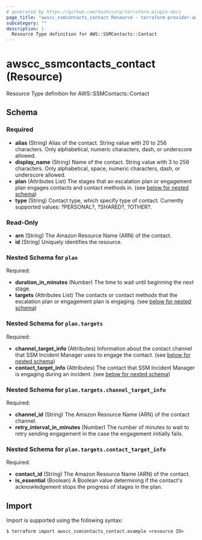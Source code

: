 ```yaml
---
# generated by https://github.com/hashicorp/terraform-plugin-docs
page_title: "awscc_ssmcontacts_contact Resource - terraform-provider-awscc"
subcategory: ""
description: |-
  Resource Type definition for AWS::SSMContacts::Contact
---
```


# awscc_ssmcontacts_contact (Resource)

Resource Type definition for AWS::SSMContacts::Contact



<!-- schema generated by tfplugindocs -->
## Schema

### Required

- **alias** (String) Alias of the contact. String value with 20 to 256 characters. Only alphabetical, numeric characters, dash, or underscore allowed.
- **display_name** (String) Name of the contact. String value with 3 to 256 characters. Only alphabetical, space, numeric characters, dash, or underscore allowed.
- **plan** (Attributes List) The stages that an escalation plan or engagement plan engages contacts and contact methods in. (see [below for nested schema](#nestedatt--plan))
- **type** (String) Contact type, which specify type of contact. Currently supported values: ?PERSONAL?, ?SHARED?, ?OTHER?.

### Read-Only

- **arn** (String) The Amazon Resource Name (ARN) of the contact.
- **id** (String) Uniquely identifies the resource.

<a id="nestedatt--plan"></a>
### Nested Schema for `plan`

Required:

- **duration_in_minutes** (Number) The time to wait until beginning the next stage.
- **targets** (Attributes List) The contacts or contact methods that the escalation plan or engagement plan is engaging. (see [below for nested schema](#nestedatt--plan--targets))

<a id="nestedatt--plan--targets"></a>
### Nested Schema for `plan.targets`

Required:

- **channel_target_info** (Attributes) Information about the contact channel that SSM Incident Manager uses to engage the contact. (see [below for nested schema](#nestedatt--plan--targets--channel_target_info))
- **contact_target_info** (Attributes) The contact that SSM Incident Manager is engaging during an incident. (see [below for nested schema](#nestedatt--plan--targets--contact_target_info))

<a id="nestedatt--plan--targets--channel_target_info"></a>
### Nested Schema for `plan.targets.channel_target_info`

Required:

- **channel_id** (String) The Amazon Resource Name (ARN) of the contact channel.
- **retry_interval_in_minutes** (Number) The number of minutes to wait to retry sending engagement in the case the engagement initially fails.


<a id="nestedatt--plan--targets--contact_target_info"></a>
### Nested Schema for `plan.targets.contact_target_info`

Required:

- **contact_id** (String) The Amazon Resource Name (ARN) of the contact.
- **is_essential** (Boolean) A Boolean value determining if the contact's acknowledgement stops the progress of stages in the plan.

## Import

Import is supported using the following syntax:

```shell
$ terraform import awscc_ssmcontacts_contact.example <resource ID>
```
